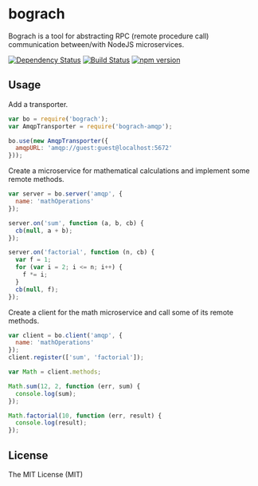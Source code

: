 # bograch

Bograch is a tool for abstracting RPC (remote procedure call) communication between/with NodeJS microservices.

[![Dependency Status](https://david-dm.org/bograch/bograch.svg)](https://david-dm.org/bograch/bograch)
[![Build Status](https://travis-ci.org/bograch/bograch.svg?branch=master)](https://travis-ci.org/bograch/bograch)
[![npm version](https://badge.fury.io/js/bograch.svg)](http://badge.fury.io/js/bograch)


## Usage

Add a transporter.
``` js
var bo = require('bograch');
var AmqpTransporter = require('bograch-amqp');

bo.use(new AmqpTransporter({
  amqpURL: 'amqp://guest:guest@localhost:5672'
}));
```
Create a microservice for mathematical calculations and implement some remote methods.
``` js
var server = bo.server('amqp', {
  name: 'mathOperations'
});

server.on('sum', function (a, b, cb) {
  cb(null, a + b);
});

server.on('factorial', function (n, cb) {
  var f = 1;
  for (var i = 2; i <= n; i++) {
    f *= i;
  }
  cb(null, f);
});
```
Create a client for the math microservice and call some of its remote methods.
``` js
var client = bo.client('amqp', {
  name: 'mathOperations'
});
client.register(['sum', 'factorial']);

var Math = client.methods;

Math.sum(12, 2, function (err, sum) {
  console.log(sum);
});

Math.factorial(10, function (err, result) {
  console.log(result);
});
```


## License

The MIT License (MIT)
